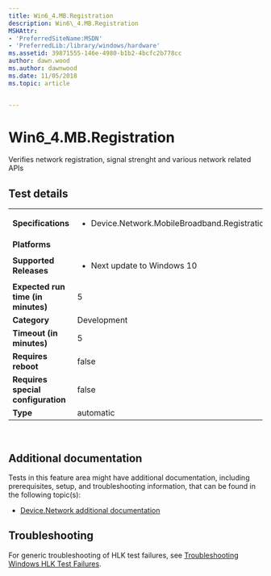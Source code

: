 ```yaml
---
title: Win6_4.MB.Registration
description: Win6\_4.MB.Registration
MSHAttr:
- 'PreferredSiteName:MSDN'
- 'PreferredLib:/library/windows/hardware'
ms.assetid: 39871555-146e-4980-b1b2-4bcfc2b778cc
author: dawn.wood
ms.author: dawnwood
ms.date: 11/05/2018
ms.topic: article


---
```


# Win6_4.MB.Registration


Verifies network registration, signal strenght and various network related APIs

## Test details
|||
|---|---|
| **Specifications**  | <ul><li>Device.Network.MobileBroadband.Registration.Discretional</li></ul> |  
| **Platforms**   | <ul></ul> |
| **Supported Releases** | <ul><li>Next update to Windows 10</li></ul> |
|**Expected run time (in minutes)**| 5 |
|**Category**| Development |
|**Timeout (in minutes)**| 5 |
|**Requires reboot**| false |
|**Requires special configuration**| false |
|**Type**| automatic |

 

## <span id="Additional_documentation"></span><span id="additional_documentation"></span><span id="ADDITIONAL_DOCUMENTATION"></span>Additional documentation


Tests in this feature area might have additional documentation, including prerequisites, setup, and troubleshooting information, that can be found in the following topic(s):

-   [Device.Network additional documentation](device-network-additional-documentation.md)

## <span id="Troubleshooting"></span><span id="troubleshooting"></span><span id="TROUBLESHOOTING"></span>Troubleshooting


For generic troubleshooting of HLK test failures, see [Troubleshooting Windows HLK Test Failures](..\user\troubleshooting-windows-hlk-test-failures.md).

 

 






